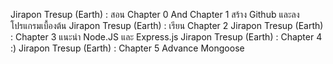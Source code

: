 Jirapon Tresup (Earth) : สอน Chapter 0 And Chapter 1 สร้าง Github และลงโปรแกรมเบื้องต้น
Jirapon Tresup (Earth) : เรียน Chapter 2 
Jirapon Tresup (Earth) : Chapter 3 แนะนำ  Node.JS และ Express.js 
Jirapon Tresup (Earth) : Chapter 4 :)
Jirapon Tresup (Earth) : Chapter 5 Advance Mongoose